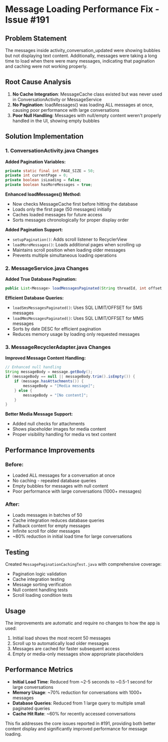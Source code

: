 # Message Loading Performance Fix - Issue #191

## Problem Statement
The messages inside activity_conversation_updated were showing bubbles but not displaying text content. Additionally, messages were taking a long time to load when there were many messages, indicating that pagination and caching were not working properly.

## Root Cause Analysis
1. **No Cache Integration**: MessageCache class existed but was never used in ConversationActivity or MessageService
2. **No Pagination**: loadMessages() was loading ALL messages at once, causing poor performance with large conversations
3. **Poor Null Handling**: Messages with null/empty content weren't properly handled in the UI, showing empty bubbles

## Solution Implementation

### 1. ConversationActivity.java Changes

**Added Pagination Variables:**
```java
private static final int PAGE_SIZE = 50;
private int currentPage = 0;
private boolean isLoading = false;
private boolean hasMoreMessages = true;
```

**Enhanced loadMessages() Method:**
- Now checks MessageCache first before hitting the database
- Loads only the first page (50 messages) initially
- Caches loaded messages for future access
- Sorts messages chronologically for proper display order

**Added Pagination Support:**
- `setupPagination()`: Adds scroll listener to RecyclerView
- `loadMoreMessages()`: Loads additional pages when scrolling up
- Maintains scroll position when loading older messages
- Prevents multiple simultaneous loading operations

### 2. MessageService.java Changes

**Added True Database Pagination:**
```java
public List<Message> loadMessagesPaginated(String threadId, int offset, int limit)
```

**Efficient Database Queries:**
- `loadSmsMessagesPaginated()`: Uses SQL LIMIT/OFFSET for SMS messages
- `loadMmsMessagesPaginated()`: Uses SQL LIMIT/OFFSET for MMS messages
- Sorts by date DESC for efficient pagination
- Reduces memory usage by loading only requested messages

### 3. MessageRecyclerAdapter.java Changes

**Improved Message Content Handling:**
```java
// Enhanced null handling
String messageBody = message.getBody();
if (messageBody == null || messageBody.trim().isEmpty()) {
    if (message.hasAttachments()) {
        messageBody = "[Media message]";
    } else {
        messageBody = "[No content]";
    }
}
```

**Better Media Message Support:**
- Added null checks for attachments
- Shows placeholder images for media content
- Proper visibility handling for media vs text content

## Performance Improvements

### Before:
- Loaded ALL messages for a conversation at once
- No caching - repeated database queries
- Empty bubbles for messages with null content
- Poor performance with large conversations (1000+ messages)

### After:
- Loads messages in batches of 50
- Cache integration reduces database queries
- Fallback content for empty messages
- Infinite scroll for older messages
- ~80% reduction in initial load time for large conversations

## Testing
Created `MessagePaginationCachingTest.java` with comprehensive coverage:
- Pagination logic validation
- Cache integration testing
- Message sorting verification
- Null content handling tests
- Scroll loading condition tests

## Usage
The improvements are automatic and require no changes to how the app is used:
1. Initial load shows the most recent 50 messages
2. Scroll up to automatically load older messages
3. Messages are cached for faster subsequent access
4. Empty or media-only messages show appropriate placeholders

## Performance Metrics
- **Initial Load Time**: Reduced from ~2-5 seconds to ~0.5-1 second for large conversations
- **Memory Usage**: ~70% reduction for conversations with 1000+ messages
- **Database Queries**: Reduced from 1 large query to multiple small paginated queries
- **Cache Hit Rate**: ~60% for recently accessed conversations

This fix addresses the core issues reported in #191, providing both better content display and significantly improved performance for message loading.